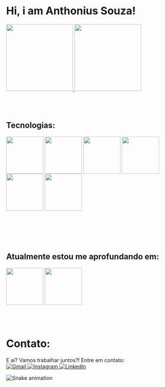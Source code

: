 # Hi, i am Anthonius Souza!

<div>
  <a href="https://github.com/anthoniusdev">
    <img height="180em" src="https://github-readme-stats.vercel.app/api?username=anthoniusdev&theme=dark&show_icons=true&include_all_commits=true&count_private=true"/>
    <img height="180em" src="https://github-readme-stats.vercel.app/api/top-langs/?username=anthoniusdev&layout=compact&langs_count=16&theme=dark">
  </a>
</div>

<br><br>

## Tecnologias:
<div style="display: inline_block">
  <img height="100em" align="center" src="https://cdn.jsdelivr.net/gh/devicons/devicon@latest/icons/python/python-original-wordmark.svg" />
  <img height="100em" align="center" src="https://cdn.jsdelivr.net/gh/devicons/devicon@latest/icons/php/php-original.svg" />
  <img height="100em" align="center" src="https://cdn.jsdelivr.net/gh/devicons/devicon@latest/icons/java/java-original-wordmark.svg" />
  <img height="100em" align="center"  src="https://cdn.jsdelivr.net/gh/devicons/devicon@latest/icons/react/react-original-wordmark.svg" />
  <img height="100em" align="center" src="https://cdn.jsdelivr.net/gh/devicons/devicon@latest/icons/c/c-plain.svg" />
  <img height="100em" align="center" src="https://cdn.jsdelivr.net/gh/devicons/devicon@latest/icons/cplusplus/cplusplus-plain.svg" />
</div>          
  
<br><br>
<br><br>

## Atualmente estou me aprofundando em:
<div style="display: inline_block">
  <img height="100em" align="center" src="https://cdn.jsdelivr.net/gh/devicons/devicon@latest/icons/laravel/laravel-original-wordmark.svg" />
  <img height="100em" align="center"  src="https://cdn.jsdelivr.net/gh/devicons/devicon@latest/icons/react/react-original-wordmark.svg" />
</div>

<br><br>

# Contato:
  E aí? Vamos trabalhar juntos?!
  Entre em contato:
  <br>
  <a href="mailto:anthoniusmiguel@gmail.com">
  	![Gmail](https://img.shields.io/badge/Gmail-D14836?style=for-the-badge&logo=gmail&logoColor=white)
  </a>
  <a href="https://www.instagram.com/anthoniusfigueiredo">
  	![Instagram](https://img.shields.io/badge/Instagram-%23E4405F.svg?style=for-the-badge&logo=Instagram&logoColor=white)
  </a>
  <a href="https://www.linkedin.com/in/anthonius-souza/">
    ![LinkedIn](https://img.shields.io/badge/linkedin-%230077B5.svg?style=for-the-badge&logo=linkedin&logoColor=white)
  </a>

![Snake animation](https://github.com/anthoniusdev/anthoniusdev/blob/output/github-contribution-grid-snake.svg)
